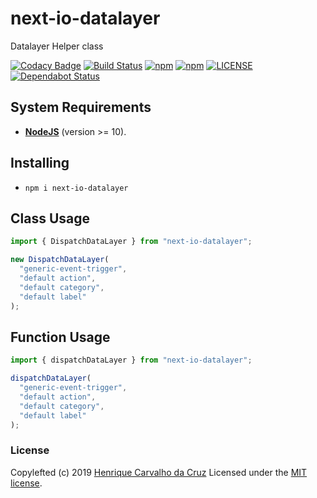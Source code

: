 # next-io-datalayer

Datalayer Helper class

[![Codacy Badge](https://api.codacy.com/project/badge/Grade/4816610e1a304b0e9b189349e8367a0e)](https://www.codacy.com/app/henriquecarv/next-io-datalayer?utm_source=github.com&utm_medium=referral&utm_content=henriquecarv/next-io-datalayer&utm_campaign=Badge_Grade)
[![Build Status](https://dev.azure.com/henriquecarvgit/henriquecarvgit/_apis/build/status/henriquecarv.next-io-datalayer?branchName=master)](https://dev.azure.com/henriquecarvgit/henriquecarvgit/_build/latest?definitionId=11)
[![npm](https://img.shields.io/npm/v/next-io-datalayer.svg)](https://www.npmjs.com/package/next-io-datalayer)
[![npm](https://img.shields.io/npm/dt/next-io-datalayer.svg)](https://www.npmjs.com/package/next-io-datalayer)
[![LICENSE](https://img.shields.io/github/license/henriquecarv/next-io-datalayer.svg)](./LICENSE)
[![Dependabot Status](https://api.dependabot.com/badges/status?host=github&repo=henriquecarv/next-io-datalayer)](https://dependabot.com)

## System Requirements

- **[NodeJS](https://nodejs.org/en/)** (version >= 10).

## Installing

- `npm i next-io-datalayer`

## Class Usage

```javascript
import { DispatchDataLayer } from "next-io-datalayer";

new DispatchDataLayer(
  "generic-event-trigger",
  "default action",
  "default category",
  "default label"
);
```

## Function Usage

```javascript
import { dispatchDataLayer } from "next-io-datalayer";

dispatchDataLayer(
  "generic-event-trigger",
  "default action",
  "default category",
  "default label"
);
```

### License

Copylefted (c) 2019 [Henrique Carvalho da Cruz][1] Licensed under the [MIT license][2].

[1]: https://henriquecarv.com
[2]: ./LICENSE
